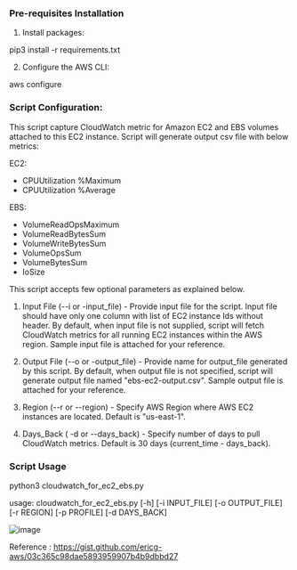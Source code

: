 ### Pre-requisites Installation

1. Install packages:

pip3 install -r requirements.txt

2. Configure the AWS CLI:

aws configure

### Script Configuration:

This script capture CloudWatch metric for Amazon EC2 and EBS volumes attached to this EC2 instance. Script will generate output csv file with below metrics:

EC2:
- CPUUtilization %Maximum
- CPUUtilization %Average

EBS:
- VolumeReadOpsMaximum
- VolumeReadBytesSum
- VolumeWriteBytesSum
- VolumeOpsSum
- VolumeBytesSum
- IoSize

This script accepts few optional parameters as explained below.


1. Input File (--i or -input_file) - Provide input file for the script. Input file should have only one column with list of EC2 instance Ids without header. By default, when input file is not supplied, script will fetch CloudWatch metrics for all running EC2 instances within the AWS region. Sample input file is attached for your reference.

2. Output File (--o or -output_file) - Provide name for output_file generated by this script. By default, when output file is not specified, script will generate output file named "ebs-ec2-output.csv". Sample output file is attached for your reference.

3. Region (--r or --region) - Specify AWS Region where AWS EC2 instances are located. Default is "us-east-1".

4. Days_Back ( -d or --days_back) - Specify number of days to pull CloudWatch metrics. Default is 30 days (current_time - days_back).


### Script Usage

python3 cloudwatch_for_ec2_ebs.py

usage: cloudwatch_for_ec2_ebs.py [-h] [-i INPUT_FILE] [-o OUTPUT_FILE]
                                 [-r REGION] [-p PROFILE] [-d DAYS_BACK]


![image](https://user-images.githubusercontent.com/82545117/190685860-56be9724-3f90-4d65-ac80-da738a3a1323.png)


Reference : https://gist.github.com/ericg-aws/03c365c98dae5893959907b4b9dbbd27
